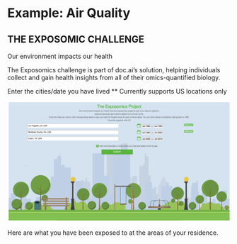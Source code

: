 # Example: Air Quality

## THE EXPOSOMIC CHALLENGE
Our environment impacts our health

The Exposomics challenge is part of doc.ai’s solution, helping individuals
collect and gain health insights from all of their omics-quantified biology.

Enter the cities/date you have lived
** Currently supports US locations only

![Landing page](docs/asset/exposomics_input.png)


Here are what you have been exposed to at the areas of your residence.
